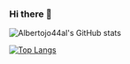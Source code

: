 ### Hi there 👋

<!--
**Albertojo44al/Albertojo44al** is a ✨ _special_ ✨ repository because its `README.md` (this file) appears on your GitHub profile.

Here are some ideas to get you started:

- 🔭 I’m currently working on ...
- 🌱 I’m currently learning ...
- 👯 I’m looking to collaborate on ...
- 🤔 I’m looking for help with ...
- 💬 Ask me about ...
- 📫 How to reach me: ...
- 😄 Pronouns: ...
- ⚡ Fun fact: ...
-->

![Albertojo44al's GitHub stats](https://github-readme-stats.vercel.app/api?username=Albertojo44al&show_icons=true&theme=gruvbox)


[![Top Langs](https://github-readme-stats.vercel.app/api/top-langs/?username=Albertojo44al&layout=demo)](https://github.com/Albertojo44al/github-readme-stats&theme=gruvbox)
